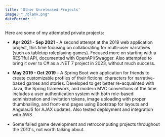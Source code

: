 ```yaml
---
title: 'Other Unreleased Projects'
image: "./blank.png"
datePeriod: ''
---
```


Here are some of my attempted private projects:

* **Apr 2021 - Sep 2021** - A second attempt at the 2019 web application project, this time focusing on collaborating for multi-user narratives (such as tabletop roleplaying games). Focused more on starting with a RESTful API, documented with OpenAPI/Swagger. Also attempted to bring it over to C# as a .NET 7 project in 2023, without much success.

* **May 2019 - Oct 2019** - A Spring Boot web application for friends to create customizable profiles of their fictional characters for narrative-based games and stories. Developed to get better re-acquainted with Java, the Spring framework, and modern MVC conventions of the time. Includes a user authentication system with both role-based administration and invitation tokens, image uploading with proper thumbnailing, and front-end pages using Bootstrap for layouts and AngularJS for AJAX updates. Also tested deployment and integration with AWS.

* Some failed game development and retrocomputing projects throughout the 2010's, not worth talking about.